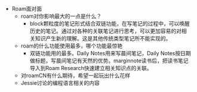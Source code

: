 - Roam面对面
    - roam对你影响最大的一点是什么？
        - block颗粒度的笔记形式结合双链功能，在写笔记的过程中，可以唤醒历史的笔记。通过对各种的关联笔记进行思考，可以更加容易的对相关知识产生新的理解。这是其他传统类型笔记所不能实现的。
    - roam的什么功能使用最多，哪个功能最惊艳
        - 双链功能用的最多。Daily Notes用来写晨间笔记，Daily Notes按日期做标题，写晨间笔记有天然的优势。marginnote读书后，把读书笔记导入到Roam Research快速建立相关知识点的关联。
    - 对roamCN有什么期待，希望一起玩出什么花样
    - Jessie讨论的编程语言相关的内容
